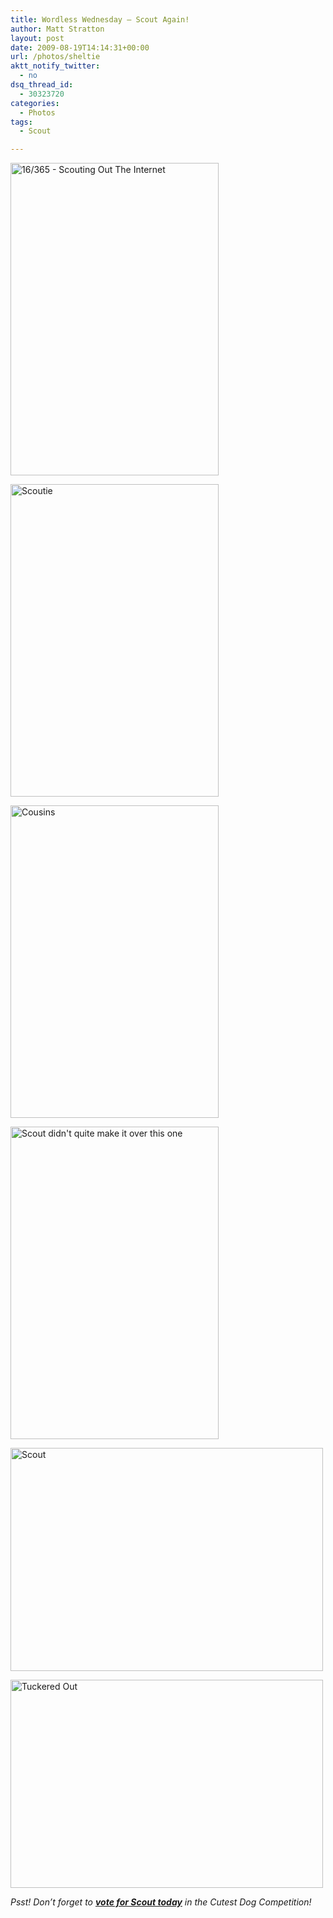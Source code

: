 ```yaml
---
title: Wordless Wednesday – Scout Again!
author: Matt Stratton
layout: post
date: 2009-08-19T14:14:31+00:00
url: /photos/sheltie
aktt_notify_twitter:
  - no
dsq_thread_id:
  - 30323720
categories:
  - Photos
tags:
  - Scout

---
```

[<img src="https://farm4.static.flickr.com/3299/3599775574_913afd0009.jpg" alt="16/365 - Scouting Out The Internet" width="333" height="500" />][1]

[<img src="https://farm3.static.flickr.com/2357/2461626329_fe9c055198.jpg" alt="Scoutie" width="333" height="500" />][2]

[<img src="https://farm2.static.flickr.com/1338/763985911_942a9aefef.jpg" alt="Cousins" width="333" height="500" />][3]

[<img src="https://farm3.static.flickr.com/2255/2462452234_b88c669855.jpg" alt="Scout didn't quite make it over this one" width="333" height="500" />][4]

[<img src="https://farm3.static.flickr.com/2453/3637367314_cc92bd7209.jpg" alt="Scout" width="500" height="357" />][5]

[<img src="https://farm3.static.flickr.com/2172/2139748824_af499570a7.jpg" alt="Tuckered Out" width="500" height="333" />][6]

_Psst! Don&#8217;t forget to <a href="https://bit.ly/7lLK5" target="_blank"><strong>vote for Scout today</strong></a> in the Cutest Dog Competition!_

 [1]: https://www.flickr.com/photos/mugsy/3599775574/ "16/365 - Scouting Out The Internet by Matt Stratton, on Flickr"
 [2]: https://www.flickr.com/photos/mugsy/2461626329/ "Scoutie by Matt Stratton, on Flickr"
 [3]: https://www.flickr.com/photos/mugsy/763985911/ "Cousins by Matt Stratton, on Flickr"
 [4]: https://www.flickr.com/photos/mugsy/2462452234/ "Scout didn't quite make it over this one by Matt Stratton, on Flickr"
 [5]: https://www.flickr.com/photos/mugsy/3637367314/ "Scout by Matt Stratton, on Flickr"
 [6]: https://www.flickr.com/photos/mugsy/2139748824/ "Tuckered Out by Matt Stratton, on Flickr"
